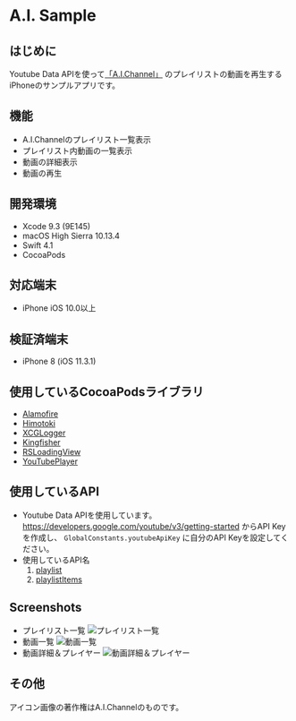 A.I. Sample
==========================


はじめに
--------
Youtube Data APIを使って[「A.I.Channel」](https://www.youtube.com/channel/UC4YaOt1yT-ZeyB0OmxHgolA) のプレイリストの動画を再生するiPhoneのサンプルアプリです。

機能
--------

- A.I.Channelのプレイリスト一覧表示
- プレイリスト内動画の一覧表示
- 動画の詳細表示
- 動画の再生


開発環境
--------
- Xcode 9.3 (9E145)
- macOS High Sierra 10.13.4
- Swift 4.1
- CocoaPods

対応端末
--------
- iPhone iOS 10.0以上

検証済端末
--------
- iPhone 8 (iOS 11.3.1)


使用しているCocoaPodsライブラリ
------------------------------------
- [Alamofire](https://github.com/Alamofire/Alamofire)
- [Himotoki](https://github.com/ikesyo/Himotoki)
- [XCGLogger](https://github.com/DaveWoodCom/XCGLogger)
- [Kingfisher](https://github.com/onevcat/Kingfisher)
- [RSLoadingView](https://github.com/roytornado/RSLoadingView)
- [YouTubePlayer](https://github.com/gilesvangruisen/Swift-YouTube-Player)

使用しているAPI
------------------------------------

- Youtube Data APIを使用しています。https://developers.google.com/youtube/v3/getting-started からAPI Keyを作成し、 `GlobalConstants.youtubeApiKey` に自分のAPI Keyを設定してください。
- 使用しているAPI名
  1. [playlist](https://developers.google.com/youtube/v3/docs/playlists/list)
  1. [playlistItems](https://developers.google.com/youtube/v3/docs/playlistItems/list)


Screenshots
------------------------------------
- プレイリスト一覧
![プレイリスト一覧](images/01.png)
- 動画一覧
![動画一覧](images/02.png)
- 動画詳細＆プレイヤー
![動画詳細＆プレイヤー](images/03.png)

その他
----
アイコン画像の著作権はA.I.Channelのものです。
